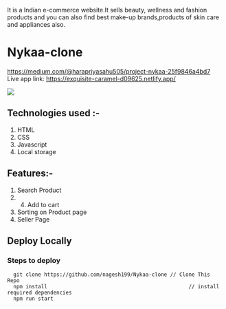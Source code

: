 It is a Indian e-commerce website.It sells beauty, wellness and fashion products and you can also find best make-up brands,products of skin care and appliances also.
# Nykaa-clone
https://medium.com/@harapriyasahu505/project-nykaa-25f9846a4bd7
Live app link: https://exquisite-caramel-d09625.netlify.app/

<img src="https://www.linkpicture.com/q/7557273_1606234814_nyka.jpg"/>

## Technologies used :-
1) HTML
2) CSS
3) Javascript
4) Local storage

## Features:-

1) Search Product
2) 4) Add to cart
3) Sorting on Product page
4) Seller Page



## Deploy Locally

### Steps to deploy
```
  git clone https://github.com/nagesh199/Nykaa-clone // Clone This Repo
  npm install                                              // install required dependencies
  npm run start  
